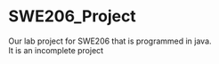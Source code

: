 # SWE206_Project
Our lab project for SWE206 that is programmed in java.  
It is an incomplete project
